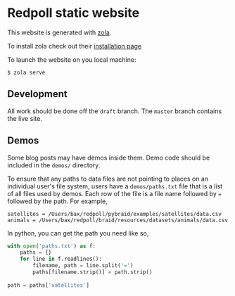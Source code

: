 # Redpoll static website

This website is generated with [zola](https://www.getzola.org/).

To install zola check out their [installation page](https://www.getzola.org/documentation/getting-started/installation/)

To launch the website on you local machine:

```
$ zola serve
```

## Development

All work should be done off the `draft` branch. The `master` branch contains
the live site.

## Demos

Some blog posts may have demos inside them. Demo code should be included in the
`demos/` directory.

To ensure that any paths to data files are not pointing to places on an
individual user's file system, users have a `demos/paths.txt` file that is a
list of all files used by demos. Each row of the file is a file name followed
by `=` followed by the path. For example,

```
satellites = /Users/bax/redpoll/pybraid/examples/satellites/data.csv
animals = /Users/bax/redpoll/braid/resources/datasets/animals/data.csv
```

In python, you can get the path you need like so,

```python
with open('paths.txt') as f:
    paths = {}
    for line in f.readlines():
        filename, path = line.split('=')
        paths[filename.strip()] = path.strip()
        
path = paths['satellites']
```

